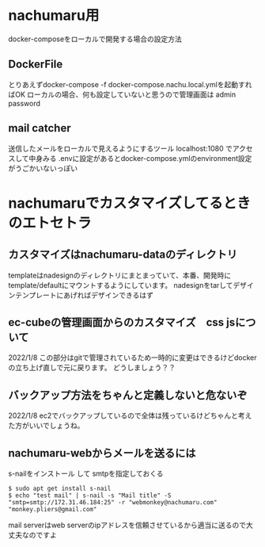 
# nachumaru用
docker-composeをローカルで開発する場合の設定方法

## DockerFile
とりあえずdocker-compose -f docker-compose.nachu.local.ymlを起動すればOK
ローカルの場合、何も設定していないと思うので管理画面は admin password

## mail catcher
送信したメールをローカルで見えるようにするツール
localhost:1080 でアクセスして中身みる
.envに設定があるとdocker-compose.ymlのenvironment設定がうごかいないっぽい

# nachumaruでカスタマイズしてるときのエトセトラ
## カスタマイズはnachumaru-dataのディレクトリ
templateはnadesignのディレクトリにまとまっていて、本番、開発時にtemplate/defaultにマウントするようにしています。
nadesignをtarしてデザインテンプレートにあげればデザインできるはず

## ec-cubeの管理画面からのカスタマイズ　css jsについて
2022/1/8
この部分はgitで管理されているため一時的に変更はできるけどdockerの立ち上げ直しで元に戻ります。
どうしましょう？？　

## バックアップ方法をちゃんと定義しないと危ないぞ
2022/1/8
ec2でバックアップしているので全体は残っているけどちゃんと考えた方がいいでしょうね。

## nachumaru-webからメールを送るには
s-nailをインストール して smtpを指定しておくる
```
$ sudo apt get install s-nail
$ echo "test mail" | s-nail -s "Mail title" -S "smtp=smtp://172.31.46.184:25" -r "webmonkey@nachumaru.com" "monkey.pliers@gmail.com"
```
mail serverはweb serverのipアドレスを信頼させているから適当に送るので大丈夫なのですよ











